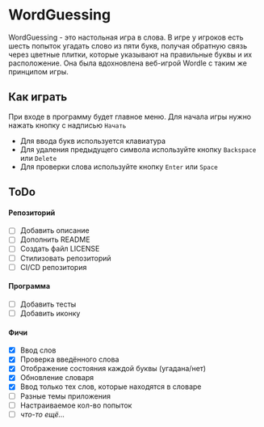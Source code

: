 # WordGuessing
WordGuessing - это настольная игра в слова. В игре у игроков есть шесть попыток угадать слово из пяти букв, получая обратную связь через цветные плитки, которые указывают на правильные буквы и их расположение. Она была вдохновлена веб-игрой Wordle с таким же принципом игры.

## Как играть
При входе в программу будет главное меню. Для начала игры нужно нажать кнопку с надписью `Начать`
- Для ввода букв используется клавиатура
- Для удаления предыдущего символа используйте кнопку `Backspace` или `Delete`
- Для проверки слова используйте кнопку `Enter` или `Space`

## ToDo
#### Репозиторий
- [ ] Добавить описание
- [ ] Дополнить README
- [ ] Создать файл LICENSE
- [ ] Стилизовать репозиторий
- [ ] CI/CD репозитория
#### Программа
- [ ] Добавить тесты
- [ ] Добавить иконку
#### Фичи
- [x] Ввод слов
- [x] Проверка введённого слова
- [x] Отображение состояния каждой буквы (угадана/нет)
- [x] Обновление словаря
- [x] Ввод только тех слов, которые находятся в словаре
- [ ] Разные темы приложения
- [ ] Настраиваемое кол-во попыток
- [ ] *что-то ещё...*